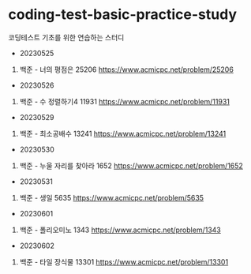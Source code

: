 # coding-test-basic-practice-study
코딩테스트 기초를 위한 연습하는 스터디

- 20230525
1. 백준 - 너의 평점은 25206
    https://www.acmicpc.net/problem/25206

- 20230526
1. 백준 - 수 정렬하기4 11931
    https://www.acmicpc.net/problem/11931

- 20230529
1. 백준 - 최소공배수 13241
    https://www.acmicpc.net/problem/13241

- 20230530
1. 백준 - 누울 자리를 찾아라 1652
    https://www.acmicpc.net/problem/1652
    
- 20230531
1. 백준 - 생일 5635
    https://www.acmicpc.net/problem/5635
    
- 20230601
1. 백준 - 폴리오미노 1343
    https://www.acmicpc.net/problem/1343

- 20230602
1. 백준 - 타일 장식물 13301
    https://www.acmicpc.net/problem/13301


